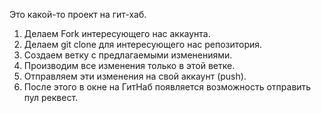 Это какой-то проект на гит-хаб.

1. Делаем Fork интересующего нас аккаунта.
2. Делаем git clone для интересующего нас репозитория.
3. Создаем ветку с предлагаемыми изменениями.
4. Производим все изменения только в этой ветке.
5. Отправляем эти изменения на свой аккаунт (push).
6. После этого в окне на ГитНаб появляется возможность отправить пул реквест.
